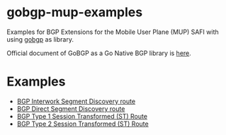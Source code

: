# gobgp-mup-examples

Examples for BGP Extensions for the Mobile User Plane (MUP) SAFI with using [gobgp](https://github.com/osrg/gobgp) as library.

Official document of GoBGP as a Go Native BGP library is [here](https://github.com/osrg/gobgp/blob/master/docs/sources/lib.md).

# Examples

- [BGP Interwork Segment Discovery route](https://github.com/higebu/gobgp-mup-examples/blob/master/interwork_segment_discovery_route)
- [BGP Direct Segment Discovery route](https://github.com/higebu/gobgp-mup-examples/blob/master/direct_segment_discovery_route)
- [BGP Type 1 Session Transformed (ST) Route](https://github.com/higebu/gobgp-mup-examples/blob/master/type_1_session_transformed_route)
- [BGP Type 2 Session Transformed (ST) Route](https://github.com/higebu/gobgp-mup-examples/blob/master/type_2_session_transformed_route)
